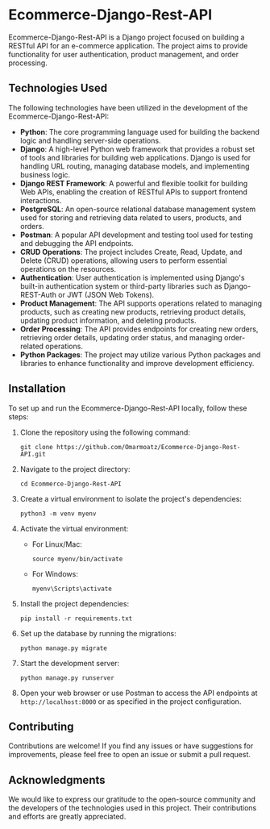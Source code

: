 # Ecommerce-Django-Rest-API

Ecommerce-Django-Rest-API is a Django project focused on building a RESTful API for an e-commerce application. The project aims to provide functionality for user authentication, product management, and order processing.

## Technologies Used

The following technologies have been utilized in the development of the Ecommerce-Django-Rest-API:

- **Python**: The core programming language used for building the backend logic and handling server-side operations.
- **Django**: A high-level Python web framework that provides a robust set of tools and libraries for building web applications. Django is used for handling URL routing, managing database models, and implementing business logic.
- **Django REST Framework**: A powerful and flexible toolkit for building Web APIs, enabling the creation of RESTful APIs to support frontend interactions.
- **PostgreSQL**: An open-source relational database management system used for storing and retrieving data related to users, products, and orders.
- **Postman**: A popular API development and testing tool used for testing and debugging the API endpoints.
- **CRUD Operations**: The project includes Create, Read, Update, and Delete (CRUD) operations, allowing users to perform essential operations on the resources.
- **Authentication**: User authentication is implemented using Django's built-in authentication system or third-party libraries such as Django-REST-Auth or JWT (JSON Web Tokens).
- **Product Management**: The API supports operations related to managing products, such as creating new products, retrieving product details, updating product information, and deleting products.
- **Order Processing**: The API provides endpoints for creating new orders, retrieving order details, updating order status, and managing order-related operations.
- **Python Packages**: The project may utilize various Python packages and libraries to enhance functionality and improve development efficiency.

## Installation

To set up and run the Ecommerce-Django-Rest-API locally, follow these steps:

1. Clone the repository using the following command:

   ```
   git clone https://github.com/Omarmoatz/Ecommerce-Django-Rest-API.git
   ```

2. Navigate to the project directory:

   ```
   cd Ecommerce-Django-Rest-API
   ```

3. Create a virtual environment to isolate the project's dependencies:

   ```
   python3 -m venv myenv
   ```

4. Activate the virtual environment:

   - For Linux/Mac:

     ```
     source myenv/bin/activate
     ```

   - For Windows:

     ```
     myenv\Scripts\activate
     ```

5. Install the project dependencies:

   ```
   pip install -r requirements.txt
   ```

6. Set up the database by running the migrations:

   ```
   python manage.py migrate
   ```

7. Start the development server:

   ```
   python manage.py runserver
   ```

8. Open your web browser or use Postman to access the API endpoints at `http://localhost:8000` or as specified in the project configuration.

## Contributing

Contributions are welcome! If you find any issues or have suggestions for improvements, please feel free to open an issue or submit a pull request.

## Acknowledgments

We would like to express our gratitude to the open-source community and the developers of the technologies used in this project. Their contributions and efforts are greatly appreciated.